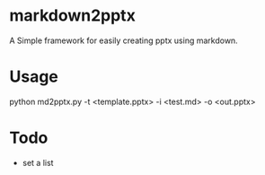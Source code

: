 # markdown2pptx
A Simple framework for easily creating  pptx using markdown.

# Usage

python md2pptx.py -t <template.pptx> -i <test.md> -o <out.pptx>

# Todo
- set a list
